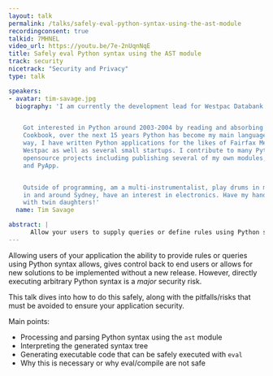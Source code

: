 ```yaml
---
layout: talk
permalink: /talks/safely-eval-python-syntax-using-the-ast-module
recordingconsent: true
talkid: 7MHNEL
video_url: https://youtu.be/7e-2nUqnNqE
title: Safely eval Python syntax using the AST module
track: security
nicetrack: "Security and Privacy"
type: talk

speakers:
- avatar: tim-savage.jpg
  biography: 'I am currently the development lead for Westpac Databank.


    Got interested in Python around 2003-2004 by reading and absorbing the Python
    Cookbook, over the next 15 years Python has become my main language. Along the
    way, I have written Python applications for the likes of Fairfax Media, Woolworths,
    Westpac as well as several small startups. I contribute to many Python (and non-python)
    opensource projects including publishing several of my own modules, notably, Odin
    and PyApp.


    Outside of programming, am a multi-instrumentalist, play drums in multiple bands
    in and around Sydney, have an interest in electronics. Have my hands kept full
    with twin daughters!'
  name: Tim Savage

abstract: | 
      Allow your users to supply queries or define rules using Python syntax and safely eval them. Processing an AST into safely executable code.
---
```


Allowing users of your application the ability to provide rules or queries using Python syntax allows, gives control back to end users or allows for new solutions to be implemented without a new release. However, directly executing arbitrary Python syntax is a *major* security risk.

This talk dives into how to do this safely, along with the pitfalls/risks that must be avoided to ensure your application security.

Main points:
* Processing and parsing Python syntax using the `ast` module
* Interpreting the generated syntax tree
* Generating executable code that can be safely executed with `eval`
* Why this is necessary or why eval/compile are not safe
